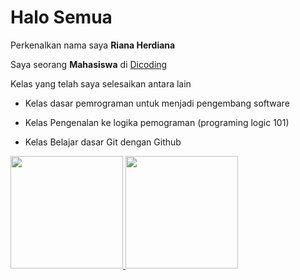 # Halo Semua

Perkenalkan nama saya **Riana Herdiana**

Saya seorang **Mahasiswa** di [Dicoding](https://www.dicoding.com/)

Kelas yang telah saya selesaikan antara lain

* Kelas dasar pemrograman untuk menjadi pengembang software

* Kelas Pengenalan ke logika pemograman (programing logic 101)

* Kelas Belajar dasar Git dengan Github

<!--
**RianaHerdiana/RianaHerdiana** is a ✨ _special_ ✨ repository because its `README.md` (this file) appears on your GitHub profile.

Here are some ideas to get you started:

- 🔭 I’m currently working on ...
- 🌱 I’m currently learning ...
- 👯 I’m looking to collaborate on ...
- 🤔 I’m looking for help with ...
- 💬 Ask me about ...
- 📫 How to reach me: ...
- 😄 Pronouns: ...
- ⚡ Fun fact: ...
-->

<p align="left">
<a href="https://github.com/RianaHerdiana">
  <img height="180em" src="https://github-readme-stats-eight-theta.vercel.app/api?username=RianaHerdiana&show_icons=true&theme=algolia&include_all_commits=true&count_private=true"/>
  <img height="180em" src="https://github-readme-stats-eight-theta.vercel.app/api/top-langs/?username=RianaHerdiana&layout=compact&langs_count=8&theme=algolia"/>
</a>
</p>
